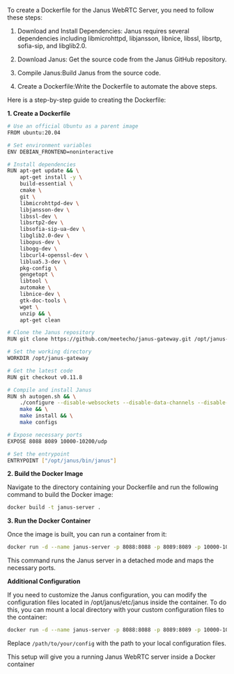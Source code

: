 To create a Dockerfile for the Janus WebRTC Server, you need to follow these steps:

1. Download and Install Dependencies:
  Janus requires several dependencies including libmicrohttpd, libjansson, libnice, libssl, libsrtp, sofia-sip, and libglib2.0.

2. Download Janus: Get the source code from the Janus GitHub repository.

3. Compile Janus:Build Janus from the source code.

4. Create a Dockerfile:Write the Dockerfile to automate the above steps.

Here is a step-by-step guide to creating the Dockerfile:

**1. Create a Dockerfile**

```bash
# Use an official Ubuntu as a parent image
FROM ubuntu:20.04

# Set environment variables
ENV DEBIAN_FRONTEND=noninteractive

# Install dependencies
RUN apt-get update && \
    apt-get install -y \
    build-essential \
    cmake \
    git \
    libmicrohttpd-dev \
    libjansson-dev \
    libssl-dev \
    libsrtp2-dev \
    libsofia-sip-ua-dev \
    libglib2.0-dev \
    libopus-dev \
    libogg-dev \
    libcurl4-openssl-dev \
    liblua5.3-dev \
    pkg-config \
    gengetopt \
    libtool \
    automake \
    libnice-dev \
    gtk-doc-tools \
    wget \
    unzip && \
    apt-get clean

# Clone the Janus repository
RUN git clone https://github.com/meetecho/janus-gateway.git /opt/janus-gateway

# Set the working directory
WORKDIR /opt/janus-gateway

# Get the latest code
RUN git checkout v0.11.8

# Compile and install Janus
RUN sh autogen.sh && \
    ./configure --disable-websockets --disable-data-channels --disable-rabbitmq --disable-mqtt --prefix=/opt/janus && \
    make && \
    make install && \
    make configs

# Expose necessary ports
EXPOSE 8088 8089 10000-10200/udp

# Set the entrypoint
ENTRYPOINT ["/opt/janus/bin/janus"]

```

**2. Build the Docker Image**

Navigate to the directory containing your Dockerfile and run the following command to build the Docker image:

```bash
docker build -t janus-server .
```

**3. Run the Docker Container**

Once the image is built, you can run a container from it:

```bash
docker run -d --name janus-server -p 8088:8088 -p 8089:8089 -p 10000-10200:10000-10200/udp janus-server
```

This command runs the Janus server in a detached mode and maps the necessary ports.

**Additional Configuration**

If you need to customize the Janus configuration, you can modify the configuration files located in /opt/janus/etc/janus inside the container. To do this, you can mount a local directory with your custom configuration files to the container:

```bash
docker run -d --name janus-server -p 8088:8088 -p 8089:8089 -p 10000-10200:10000-10200/udp -v /path/to/your/config:/opt/janus/etc/janus janus-server
```

Replace `/path/to/your/config` with the path to your local configuration files.

This setup will give you a running Janus WebRTC server inside a Docker container
